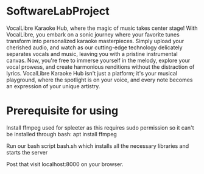 # SoftwareLabProject

VocalLibre Karaoke Hub, where the magic of music takes center stage! With VocalLibre, you embark on a sonic journey where your favorite tunes transform into personalized karaoke masterpieces. Simply upload your cherished audio, and watch as our cutting-edge technology delicately separates vocals and music, leaving you with a pristine instrumental canvas. Now, you're free to immerse yourself in the melody, explore your vocal prowess, and create harmonious renditions without the distraction of lyrics. VocalLibre Karaoke Hub isn't just a platform; it's your musical playground, where the spotlight is on your voice, and every note becomes an expression of your unique artistry. 

# Prerequisite for using 

Install ffmpeg used for spleeter as this requires sudo permission so it can't be installed through bash: 
apt install ffmpeg


Run our bash script bash.sh which installs all the necessary libraries and starts the server

Post that visit localhost:8000 on your browser.


